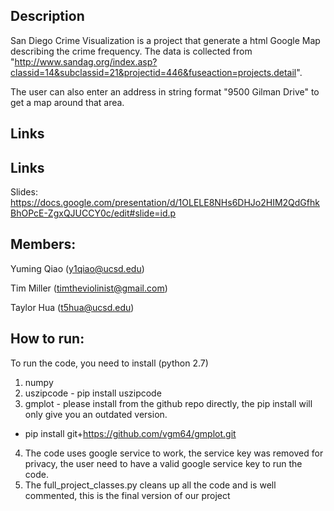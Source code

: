 

Description
-----
San Diego Crime Visualization is a project that generate a html Google Map describing the crime frequency. The data is collected from "http://www.sandag.org/index.asp?classid=14&subclassid=21&projectid=446&fuseaction=projects.detail". 

The user can also enter an address in string format "9500 Gilman Drive" to get a map around that area.

Links
-----

Links
-----
Slides: https://docs.google.com/presentation/d/1OLELE8NHs6DHJo2HIM2QdGfhkBhOPcE-ZgxQJUCCY0c/edit#slide=id.p

Members:
-----
Yuming Qiao (y1qiao@ucsd.edu)

Tim Miller (timtheviolinist@gmail.com)

Taylor Hua (t5hua@ucsd.edu)

How to run:
-----
To run the code, you need to install (python 2.7)
1. numpy
2. uszipcode - pip install uszipcode
3. gmplot - please install from the github repo directly, the pip install will only give you an outdated version.
- pip install git+https://github.com/vgm64/gmplot.git
4. The code uses google service to work, the service key was removed for privacy, the user need to have a valid google service key to run the code.
5. The full_project_classes.py cleans up all the code and is well commented, this is the final version of our project
